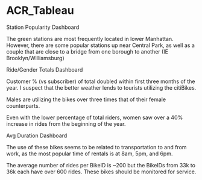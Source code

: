 # ACR_Tableau




Station Popularity Dashboard

The green stations are most frequently located in lower Manhattan. However, there are some popular stations up near Central Park, as well as a couple that are close to a bridge from one borough to another (IE Brooklyn/Williamsburg)




Ride/Gender Totals Dashboard

Customer % (vs subscriber)  of total doubled within first three months of the year. I suspect that the better weather lends to tourists utilizing the citiBikes.

Males are utilizing the bikes over three times that of their female counterparts.

Even with the lower percentage of total riders, women saw over a 40% increase in rides from the beginning of the year.




Avg Duration Dashboard

The use of these bikes seems to be related to transportation to and from work, as the most popular time of rentals is at 8am, 5pm, and 6pm.

The average number of rides per BikeID is ~200 but the BikeIDs from 33k to 36k each have over 600 rides. These bikes should be monitored for service.